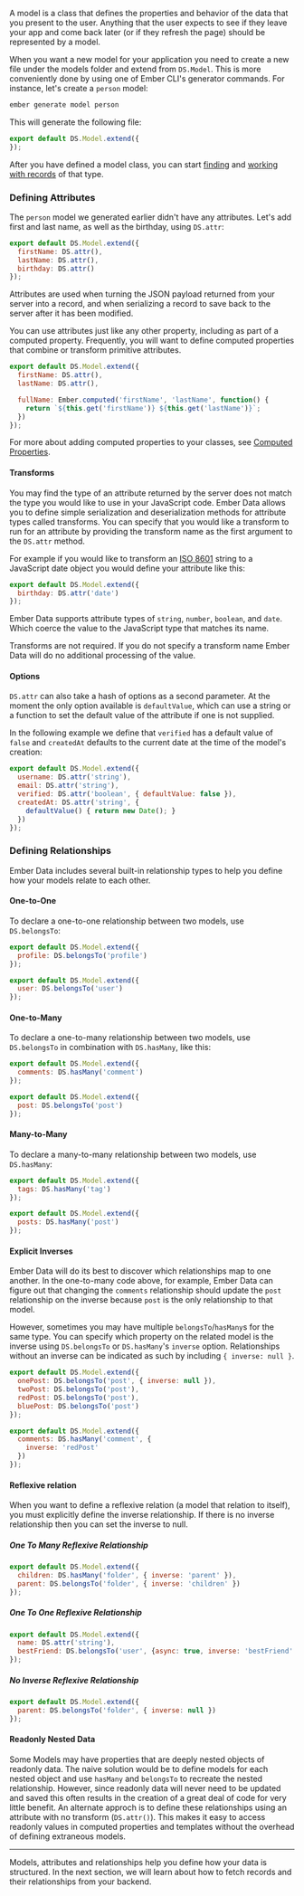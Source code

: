A model is a class that defines the properties and behavior of the
data that you present to the user. Anything that the user expects to see
if they leave your app and come back later (or if they refresh the page)
should be represented by a model.

When you want a new model for your application you need to create a new file
under the models folder and extend from `DS.Model`. This is more conveniently
done by using one of Ember CLI's generator commands. For instance, let's create
a `person` model:

```bash
ember generate model person
```

This will generate the following file:

```app/models/person.js
export default DS.Model.extend({
});
```

After you have defined a model class, you can start [finding](../finding-records)
and [working with records](../creating-updating-and-deleting-records) of that type.


### Defining Attributes

The `person` model we generated earlier didn't have any attributes. Let's
add first and last name, as well as the birthday, using `DS.attr`:

```app/models/person.js
export default DS.Model.extend({
  firstName: DS.attr(),
  lastName: DS.attr(),
  birthday: DS.attr()
});
```

Attributes are used when turning the JSON payload returned from your
server into a record, and when serializing a record to save back to the
server after it has been modified.

You can use attributes just like any other property, including as part of a
computed property. Frequently, you will want to define computed
properties that combine or transform primitive attributes.

```app/models/person.js
export default DS.Model.extend({
  firstName: DS.attr(),
  lastName: DS.attr(),

  fullName: Ember.computed('firstName', 'lastName', function() {
    return `${this.get('firstName')} ${this.get('lastName')}`;
  })
});
```

For more about adding computed properties to your classes, see [Computed
Properties](../../object-model/computed-properties).

#### Transforms

You may find the type of an attribute returned by the server does not
match the type you would like to use in your JavaScript code. Ember
Data allows you to define simple serialization and deserialization
methods for attribute types called transforms. You can specify that
you would like a transform to run for an attribute by providing the
transform name as the first argument to the `DS.attr` method.

For example if you would like to transform an
[ISO 8601](https://en.wikipedia.org/wiki/ISO_8601) string to a
JavaScript date object you would define your attribute like this:

```app/models/person.js
export default DS.Model.extend({
  birthday: DS.attr('date')
});
```

Ember Data supports attribute types of `string`, `number`, `boolean`,
and `date`. Which coerce the value to the JavaScript type that matches
its name.

Transforms are not required. If you do not specify a transform name
Ember Data will do no additional processing of the value.

#### Options

`DS.attr` can also take a hash of options as a second parameter. At the moment
the only option available is `defaultValue`, which can use a string or a
function to set the default value of the attribute if one is not supplied.

In the following example we define that `verified` has a default value of
`false` and `createdAt` defaults to the current date at the time of the model's
creation:

```app/models/user.js
export default DS.Model.extend({
  username: DS.attr('string'),
  email: DS.attr('string'),
  verified: DS.attr('boolean', { defaultValue: false }),
  createdAt: DS.attr('string', {
    defaultValue() { return new Date(); }
  })
});
```


### Defining Relationships

Ember Data includes several built-in relationship types to help you
define how your models relate to each other.

#### One-to-One

To declare a one-to-one relationship between two models, use
`DS.belongsTo`:

```app/models/user.js
export default DS.Model.extend({
  profile: DS.belongsTo('profile')
});
```

```app/models/profile.js
export default DS.Model.extend({
  user: DS.belongsTo('user')
});
```

#### One-to-Many

To declare a one-to-many relationship between two models, use
`DS.belongsTo` in combination with `DS.hasMany`, like this:

```app/models/post.js
export default DS.Model.extend({
  comments: DS.hasMany('comment')
});
```

```app/models/comment.js
export default DS.Model.extend({
  post: DS.belongsTo('post')
});
```

#### Many-to-Many

To declare a many-to-many relationship between two models, use
`DS.hasMany`:

```app/models/post.js
export default DS.Model.extend({
  tags: DS.hasMany('tag')
});
```

```app/models/tag.js
export default DS.Model.extend({
  posts: DS.hasMany('post')
});
```

#### Explicit Inverses

Ember Data will do its best to discover which relationships map to one
another. In the one-to-many code above, for example, Ember Data can figure out that
changing the `comments` relationship should update the `post`
relationship on the inverse because `post` is the only relationship to
that model.

However, sometimes you may have multiple `belongsTo`/`hasMany`s for
the same type. You can specify which property on the related model is
the inverse using `DS.belongsTo` or `DS.hasMany`'s `inverse`
option. Relationships without an inverse can be indicated as such by
including `{ inverse: null }`.


```app/models/comment.js
export default DS.Model.extend({
  onePost: DS.belongsTo('post', { inverse: null }),
  twoPost: DS.belongsTo('post'),
  redPost: DS.belongsTo('post'),
  bluePost: DS.belongsTo('post')
});
```

```app/models/post.js
export default DS.Model.extend({
  comments: DS.hasMany('comment', {
    inverse: 'redPost'
  })
});
```

#### Reflexive relation

When you want to define a reflexive relation (a model that relation to
itself), you must explicitly define the inverse relationship. If there
is no inverse relationship then you can set the inverse to null.

##### One To Many Reflexive Relationship

```app/models/folder.js
export default DS.Model.extend({
  children: DS.hasMany('folder', { inverse: 'parent' }),
  parent: DS.belongsTo('folder', { inverse: 'children' })
});
```

##### One To One Reflexive Relationship

```app/models/user.js
export default DS.Model.extend({
  name: DS.attr('string'),
  bestFriend: DS.belongsTo('user', {async: true, inverse: 'bestFriend' }),
});
```

##### No Inverse Reflexive Relationship

```app/models/folder.js
export default DS.Model.extend({
  parent: DS.belongsTo('folder', { inverse: null })
});
```

#### Readonly Nested Data

Some Models may have properties that are deeply nested objects of
readonly data. The naive solution would be to define models for each
nested object and use `hasMany` and `belongsTo` to recreate the nested
relationship. However, since readonly data will never need to be
updated and saved this often results in the creation of a great deal
of code for very little benefit. An alternate approch is to define
these relationships using an attribute with no transform
(`DS.attr()`). This makes it easy to access readonly values in
computed properties and templates without the overhead of defining
extraneous models.

---

Models, attributes and relationships help you define how your data is
structured. In the next section, we will learn about how to fetch
records and their relationships from your backend.

